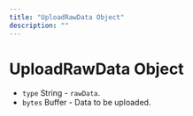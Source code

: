 ```yaml
---
title: "UploadRawData Object"
description: ""
---
```


# UploadRawData Object

* `type` String - `rawData`.
* `bytes` Buffer - Data to be uploaded.
